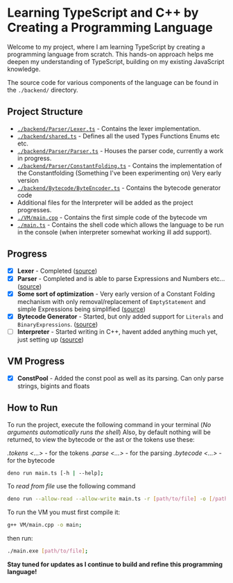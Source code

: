 # Learning TypeScript and C++ by Creating a Programming Language

Welcome to my project, where I am learning TypeScript by creating a programming language from scratch. This hands-on approach helps me deepen my understanding of TypeScript, building on my existing JavaScript knowledge.

The source code for various components of the language can be found in the `./backend/` directory.

## Project Structure

- [`./backend/Parser/Lexer.ts`](./backend/Parser/Lexer.ts) - Contains the lexer implementation.
- [`./backend/shared.ts`](./backend/shared.ts) - Defines all the used Types Functions Enums etc etc.
- [`./backend/Parser/Parser.ts`](./backend/Parser/Parser.ts) - Houses the parser code, currently a work in progress.
- [`./backend/Parser/ConstantFolding.ts`](./backend/Parser/ConstantFolding.ts) - Contains the implementation of the Constantfolding (Something I've been experimenting on) Very early version
- [`./backend/Bytecode/ByteEncoder.ts`](./backend/Bytecode/ByteEncoder.ts) - Contains the bytecode generator code
- Additional files for the Interpreter will be added as the project progresses.
- [`./VM/main.cpp`](./VM/main.cpp) - Contains the first simple code of the bytecode vm
- [`./main.ts`](./main.ts) - Contains the shell code which allows the language to be run in the console (when interpreter somewhat working ill add support).

## Progress

- [x] **Lexer** - Completed ([source](./backend/Parser/Lexer.ts))
- [x] **Parser** - Completed and is able to parse Expressions and Numbers etc... ([source](./backend/Parser/Parser.ts))
- [x] **Some sort of optimization** - Very early version of a Constant Folding mechanism with only removal/replacement of `EmptyStatement` and simple Expressions being simplified ([source](./backend/Parser/ConstantFolding.ts))
- [x] **Bytecode Generator** - Started, but only added support for `Literals` and `BinaryExpressions`. ([source](./backend/Bytecode/ByteEncoder.ts))
- [ ] **Interpreter** - Started writing in C++, havent added anything much yet, just setting up ([source](./VM/main.cpp))

## VM Progress

- [x] **ConstPool** - Added the const pool as well as its parsing. Can only parse strings, bigints and floats

## How to Run

To run the project, execute the following command in your terminal (*No arguments automatically runs the shell*)
Also, by default nothing will be returned, to view the bytecode or the ast or the tokens use these:

*.tokens <...>* - for the tokens
*.parse <...>* - for the parsing
*.bytecode <...>* - for the bytecode

```bash
deno run main.ts [-h | --help];
```

To *read from file* use the following command

```bash
deno run --allow-read --allow-write main.ts -r [path/to/file] -o [/path/to/output];
```

To run the VM you must first compile it:

```bash
g++ VM/main.cpp -o main;
```

then run:

```bash
./main.exe [path/to/file];
```

**Stay tuned for updates as I continue to build and refine this programming language!**
